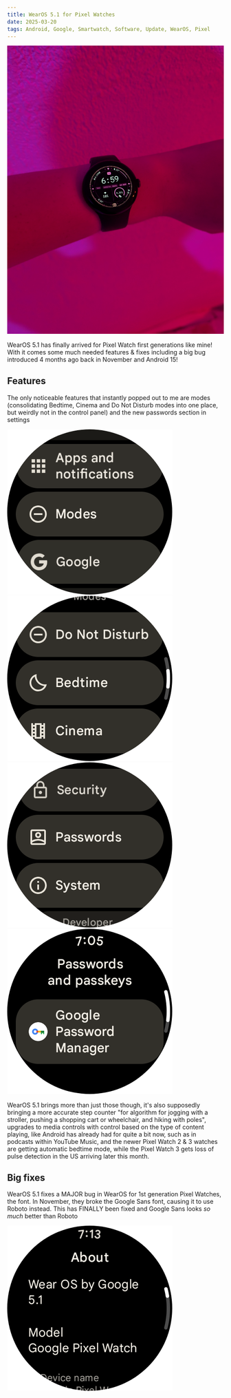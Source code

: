 ```yaml
---
title: WearOS 5.1 for Pixel Watches
date: 2025-03-20
tags: Android, Google, Smartwatch, Software, Update, WearOS, Pixel
---
```

![Example Image](assets/PXL_20250320_105958162.jpg)

WearOS 5.1 has finally arrived for Pixel Watch first generations like mine! With it comes some much needed features & fixes including a big bug introduced 4 months ago back in November and Android 15!

## Features
The only noticeable features that instantly popped out to me are modes (consolidating Bedtime, Cinema and Do Not Disturb modes into one place, but weirdly not in the control panel) and the new passwords section in settings

![Modes in Settings](assets/screenshot-2025-03-20-19-04-52.png)![Modes in Settings](assets/screenshot-2025-03-20-19-05-10.png)![Passwords in Settings](assets/screenshot-2025-03-20-19-05-35.png)![Passwords in Settings](assets/screenshot-2025-03-20-19-05-48.png)

WearOS 5.1 brings more than just those though, it's also supposedly bringing a more accurate step counter "for algorithm for jogging with a stroller, pushing a shopping cart or wheelchair, and hiking with poles", upgrades to media controls with control based on the type of content playing, like Android has already had for quite a bit now, such as in podcasts within YouTube Music, and the newer Pixel Watch 2 & 3 watches are getting automatic bedtime mode, while the Pixel Watch 3 gets loss of pulse detection in the US arriving later this month.

## Big fixes
WearOS 5.1 fixes a MAJOR bug in WearOS for 1st generation Pixel Watches, the font. In November, they broke the Google Sans font, causing it to use Roboto instead. This has FINALLY been fixed and Google Sans looks *so much* better than Roboto

![Google Sans on WearOS 5.1](assets/screenshot-2025-03-20-19-13-29.png)